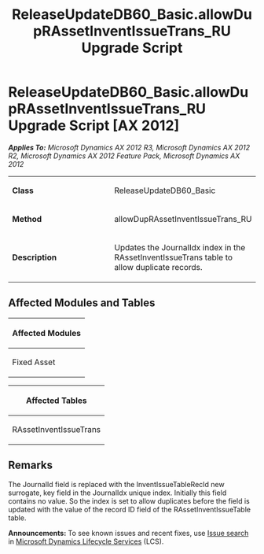 ﻿---
title: ReleaseUpdateDB60_Basic.allowDupRAssetInventIssueTrans_RU Upgrade Script
TOCTitle: ReleaseUpdateDB60_Basic.allowDupRAssetInventIssueTrans_RU Upgrade Script
ms:assetid: f180b654-062f-b85e-06ca-aa9e26d960e8
ms:mtpsurl: https://msdn.microsoft.com/en-us/library/JJ737430(v=AX.60)
ms:contentKeyID: 49712126
ms.date: 05/18/2015
mtps_version: v=AX.60
---

# ReleaseUpdateDB60\_Basic.allowDupRAssetInventIssueTrans\_RU Upgrade Script [AX 2012]


_**Applies To:** Microsoft Dynamics AX 2012 R3, Microsoft Dynamics AX 2012 R2, Microsoft Dynamics AX 2012 Feature Pack, Microsoft Dynamics AX 2012_

<table>
<colgroup>
<col style="width: 50%" />
<col style="width: 50%" />
</colgroup>
<tbody>
<tr class="odd">
<td><p><strong>Class</strong></p></td>
<td><p>ReleaseUpdateDB60_Basic</p></td>
</tr>
<tr class="even">
<td><p><strong>Method</strong></p></td>
<td><p>allowDupRAssetInventIssueTrans_RU</p></td>
</tr>
<tr class="odd">
<td><p><strong>Description</strong></p></td>
<td><p>Updates the JournalIdx index in the RAssetInventIssueTrans table to allow duplicate records.</p></td>
</tr>
</tbody>
</table>


## Affected Modules and Tables

<table>
<colgroup>
<col style="width: 100%" />
</colgroup>
<thead>
<tr class="header">
<th><p>Affected Modules</p></th>
</tr>
</thead>
<tbody>
<tr class="odd">
<td><p>Fixed Asset</p></td>
</tr>
</tbody>
</table>


<table>
<colgroup>
<col style="width: 100%" />
</colgroup>
<thead>
<tr class="header">
<th><p>Affected Tables</p></th>
</tr>
</thead>
<tbody>
<tr class="odd">
<td><p>RAssetInventIssueTrans</p></td>
</tr>
</tbody>
</table>


## Remarks

The JournalId field is replaced with the InventIssueTableRecId new surrogate, key field in the JournalIdx unique index. Initially this field contains no value. So the index is set to allow duplicates before the field is updated with the value of the record ID field of the RAssetInventIssueTable table.

  
**Announcements:** To see known issues and recent fixes, use [Issue search](http://go.microsoft.com/fwlink/?linkid=389258) in [Microsoft Dynamics Lifecycle Services](http://go.microsoft.com/fwlink/?linkid=306505) (LCS).

